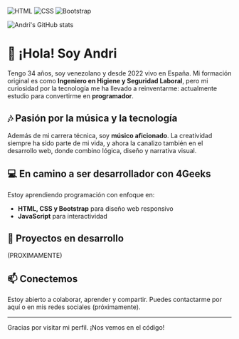 ![HTML](https://img.shields.io/badge/HTML5-E34F26?style=flat&logo=html5&logoColor=white)
![CSS](https://img.shields.io/badge/CSS3-1572B6?style=flat&logo=css3&logoColor=white)
![Bootstrap](https://img.shields.io/badge/Bootstrap-563D7C?style=flat&logo=bootstrap&logoColor=white)

![Andri's GitHub stats](https://github-readme-stats.vercel.app/api?username=andri-dev&show_icons=true&theme=radical)

# 👋 ¡Hola! Soy Andri

Tengo 34 años, soy venezolano y desde 2022 vivo en España. Mi formación original es como **Ingeniero en Higiene y Seguridad Laboral**, pero mi curiosidad por la tecnología me ha llevado a reinventarme: actualmente estudio para convertirme en **programador**.

## 🎶 Pasión por la música y la tecnología

Además de mi carrera técnica, soy **músico aficionado**. La creatividad siempre ha sido parte de mi vida, y ahora la canalizo también en el desarrollo web, donde combino lógica, diseño y narrativa visual.

## 💻 En camino a ser desarrollador con 4Geeks

Estoy aprendiendo programación con enfoque en:
- **HTML, CSS y Bootstrap** para diseño web responsivo
- **JavaScript** para interactividad

## 🚀 Proyectos en desarrollo

(PROXIMAMENTE)

## 📫 Conectemos

Estoy abierto a colaborar, aprender y compartir. Puedes contactarme por aquí o en mis redes sociales (próximamente).

---

Gracias por visitar mi perfil. ¡Nos vemos en el código!
